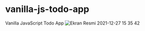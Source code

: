 # vanilla-js-todo-app
Vanilla JavaScript Todo App
![Ekran Resmi 2021-12-27 15 35 42](https://user-images.githubusercontent.com/55828986/147472434-315ecc22-b257-41ac-8531-94cf80bc9859.png)
